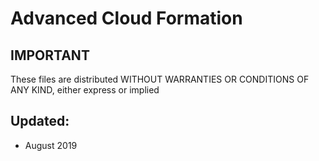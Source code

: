 # Advanced Cloud Formation

## IMPORTANT
These files are distributed WITHOUT WARRANTIES OR CONDITIONS OF ANY KIND, either express or implied

## Updated:
- August 2019